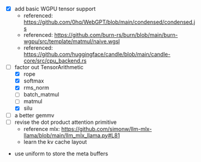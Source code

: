 - [x] add basic WGPU tensor support
  - referenced: https://github.com/0hq/WebGPT/blob/main/condensed/condensed.js
  - referenced: https://github.com/burn-rs/burn/blob/main/burn-wgpu/src/template/matmul/naive.wgsl
  - referenced: https://github.com/huggingface/candle/blob/main/candle-core/src/cpu_backend.rs
- [ ] factor out TensorArithmetic
  - [x] rope
  - [x] softmax
  - [x] rms_norm
  - [ ] batch_matmul
  - [ ] matmul
  - [x] silu
- [ ] a better gemmv
- [ ] revise the dot product attention primitive
  - reference mlx: https://github.com/simonw/llm-mlx-llama/blob/main/llm_mlx_llama.py#L81
  - learn the kv cache layout
- use uniform to store the meta buffers
